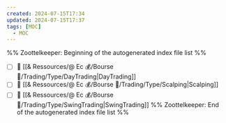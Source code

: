```yaml
---
created: 2024-07-15T17:34
updated: 2024-07-15T17:37
tags: [MOC]
  - MOC
---
```

%% Zoottelkeeper: Beginning of the autogenerated index file list  %%
- [ ] 📄 [[& Ressources/@ Ec 💰/Bourse 👛/Trading/Type/DayTrading|DayTrading]]
- [ ] 📄 [[& Ressources/@ Ec 💰/Bourse 👛/Trading/Type/Scalping|Scalping]]
- [ ] 📄 [[& Ressources/@ Ec 💰/Bourse 👛/Trading/Type/SwingTrading|SwingTrading]]
%% Zoottelkeeper: End of the autogenerated index file list  %%
